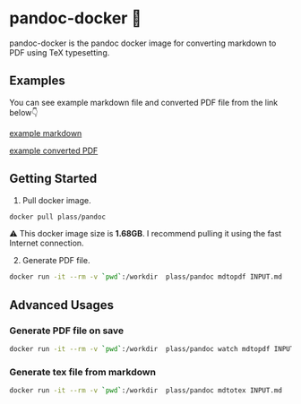 # pandoc-docker 🐳

pandoc-docker is the  pandoc docker image for converting markdown to PDF using TeX typesetting.

## Examples

You can see example markdown file and converted PDF file from the link below👇

[example markdown](examples/example.md)

[example converted PDF](examples/example.pdf)

## Getting Started

1. Pull docker image.
```bash
docker pull plass/pandoc
```

⚠️ This docker image size is **1.68GB**. I recommend pulling it using the fast Internet connection.

2. Generate PDF file.
```bash
docker run -it --rm -v `pwd`:/workdir  plass/pandoc mdtopdf INPUT.md
```

## Advanced Usages

### Generate PDF file on save

```bash
docker run -it --rm -v `pwd`:/workdir  plass/pandoc watch mdtopdf INPUT.md
```

### Generate tex file from markdown

```bash
docker run -it --rm -v `pwd`:/workdir  plass/pandoc mdtotex INPUT.md
```
